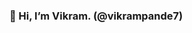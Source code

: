 <!--
![artificial-intelligence](https://github.com/vikrampande7/vikrampande7/blob/main/AI.jpg)
-->
### 👋 Hi, I’m Vikram. (@vikrampande7)
<!--
- I am a graduate student at North Carolina State University in Electrical and Computer Engineering with a focus on Machine Learning and Computer Vision.
- 👀 I’m interested in Artificial Intelligence , Data Science.
- 🌱 I’m currently exploring the field of Computer Vision. My research interests are Computer Vision and Natural Language Processing i.e. Unifying Language and Vision models.
- 📫 You can follow me here on GitHub. You can find me on [LinkedIn](https://www.linkedin.com/in/vikrampande7/)
-->
<!--
  <div id="badges" align="center">
  <img src="https://komarev.com/ghpvc/?username=vikrampande7&style=flat-square&color=blue" alt=""/>
  </div>
-->
<!--
### Languages and Tools: 
<img align="left" alt="HTML5" width="50px" src="https://raw.githubusercontent.com/github/explore/80688e429a7d4ef2fca1e82350fe8e3517d3494d/topics/python/python.png" />
<img align="left" alt="PyTorch" width="70px" src="https://raw.githubusercontent.com/pytorch/pytorch/master/docs/source/_static/img/pytorch-logo-dark.png" />
<img align="left" alt="scikit-learn" width="50px" src="https://upload.wikimedia.org/wikipedia/commons/0/05/Scikit_learn_logo_small.svg" />
<img align="left" alt="pandas" width="50px" src="https://upload.wikimedia.org/wikipedia/commons/thumb/2/22/Pandas_mark.svg/1200px-Pandas_mark.svg.png" />
<img align="left" alt="Git" width="50px" src="https://raw.githubusercontent.com/github/explore/80688e429a7d4ef2fca1e82350fe8e3517d3494d/topics/git/git.png" />
<img align="left" alt="GitHub" width="50px" src="https://raw.githubusercontent.com/github/explore/78df643247d429f6cc873026c0622819ad797942/topics/github/github.png"/>
<img align="left" alt="Visual Studio Code" width="50px" src="https://raw.githubusercontent.com/github/explore/80688e429a7d4ef2fca1e82350fe8e3517d3494d/topics/visual-studio-code/visual-studio-code.png" />
-->

<!---
vikrampande7/vikrampande7 is a ✨ special ✨ repository because its `README.md` (this file) appears on your GitHub profile.
You can click the Preview link to take a look at your changes.
--->

<!---
### 📊 Stats
| <a href="https://github.com/anuraghazra/github-readme-stats"><img align="center" src="https://github-readme-stats.vercel.app/api?username=vikrampande7&show_icons=true&include_all_commits=true&theme=shadow_red&hide_border=true" alt="Vikram's github stats" /></a> | <a href="https://github.com/anuraghazra/github-readme-stats"><img align="center" src="https://github-readme-stats.vercel.app/api/top-langs/?username=vikrampande7&layout=compact&theme=shadow_red&hide_border=true" /></a> |
| ------------- | ------------- |
--->
